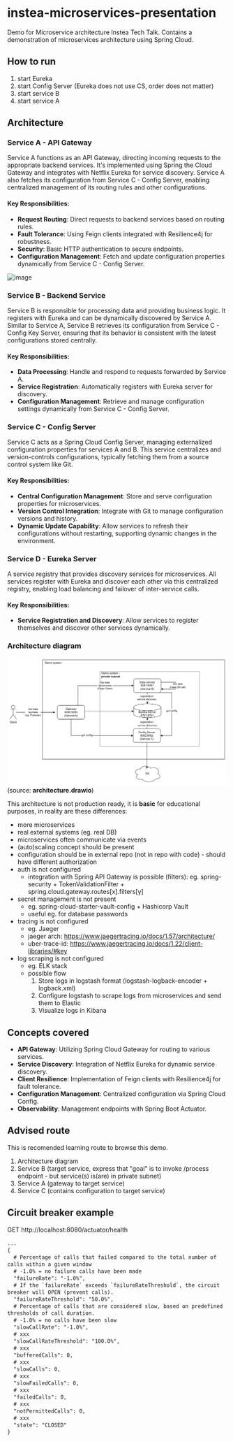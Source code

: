 # instea-microservices-presentation
Demo for Microservice architecture Instea Tech Talk. Contains a demonstration of microservices architecture using Spring Cloud.

## How to run
1. start Eureka
2. start Config Server (Eureka does not use CS, order does not matter)
3. start service B
4. start service A

## Architecture
### Service A - API Gateway
Service A functions as an API Gateway, directing incoming requests to the appropriate backend services.
It's implemented using Spring the Cloud Gateway and integrates with Netflix Eureka for service discovery. Service A also fetches its configuration from Service C - Config Server, enabling centralized management of its routing rules and other configurations.

#### Key Responsibilities:
- **Request Routing**: Direct requests to backend services based on routing rules.
- **Fault Tolerance**: Using Feign clients integrated with Resilience4j for robustness.
- **Security**: Basic HTTP authentication to secure endpoints.
- **Configuration Management**: Fetch and update configuration properties dynamically from Service C - Config Server.

![image](https://github.com/mcaniga/instea-microservices-presentation/assets/21160629/6bc724b1-8617-469c-a27c-5c66ae46d88d)


### Service B - Backend Service
Service B is responsible for processing data and providing business logic. It registers with Eureka and can be dynamically discovered by Service A. Similar to Service A, Service B retrieves its configuration from Service C - Config Key Server, ensuring that its behavior is consistent with the latest configurations stored centrally.

#### Key Responsibilities:
- **Data Processing**: Handle and respond to requests forwarded by Service A.
- **Service Registration**: Automatically registers with Eureka server for discovery.
- **Configuration Management**: Retrieve and manage configuration settings dynamically from Service C - Config Server.

### Service C - Config Server
Service C acts as a Spring Cloud Config Server, managing externalized configuration properties for services A and B. This service centralizes and version-controls configurations, typically fetching them from a source control system like Git.

#### Key Responsibilities:
- **Central Configuration Management**: Store and serve configuration properties for microservices.
- **Version Control Integration**: Integrate with Git to manage configuration versions and history.
- **Dynamic Update Capability**: Allow services to refresh their configurations without restarting, supporting dynamic changes in the environment.

### Service D - Eureka Server
A service registry that provides discovery services for microservices. All services register with Eureka and discover each other via this centralized registry, enabling load balancing and failover of inter-service calls.

#### Key Responsibilities:
- **Service Registration and Discovery**: Allow services to register themselves and discover other services dynamically.

### Architecture diagram
![](architecture.png)
(source: **architecture.drawio**)

This architecture is not production ready, it is **basic** for educational purposes, in reality are these differences:
- more microservices
- real external systems (eg. real DB)
- microservices often communicate via events
- (auto)scaling concept should be present
- configuration should be in external repo (not in repo with code) - should have different authorization
- auth is not configured
  - integration with Spring API Gateway is possible (filters): eg. spring-security + TokenValidationFilter + spring.cloud.gateway.routes[x].filters[y]
- secret management is not present
  - eg. spring-cloud-starter-vault-config + Hashicorp Vault
  - useful eg. for database passwords
- tracing is not configured
  - eg. Jaeger
  - jaeger arch:  https://www.jaegertracing.io/docs/1.57/architecture/
  - uber-trace-id: https://www.jaegertracing.io/docs/1.22/client-libraries/#key
- log scraping is not configured
  - eg. ELK stack 
  - possible flow
    1. Store logs in logstash format (logstash-logback-encoder + logback.xml)
    2. Configure logstash to scrape logs from microservices and send them to Elastic
    3. Visualize logs in Kibana

## Concepts covered
- **API Gateway**: Utilizing Spring Cloud Gateway for routing to various services.
- **Service Discovery**: Integration of Netflix Eureka for dynamic service discovery.
- **Client Resilience**: Implementation of Feign clients with Resilience4j for fault tolerance.
- **Configuration Management**: Centralized configuration via Spring Cloud Config.
- **Observability**: Management endpoints with Spring Boot Actuator.

## Advised route
This is recomended learning route to browse this demo.

1. Architecture diagram
2. Service B (target service, express that "goal" is to invoke /process endpoint - but service(s) is(are) in private subnet)
3. Service A (gateway to target service)
4. Service C (contains configuration to target service)

## Circuit breaker example
GET http://localhost:8080/actuator/health

```
...
{
  # Percentage of calls that failed compared to the total number of calls within a given window
  # -1.0% = no failure calls have been made
  "failureRate": "-1.0%",
  # If the `failureRate` exceeds `failureRateThreshold`, the circuit breaker will OPEN (prevent calls).
  "failureRateThreshold": "50.0%",
  # Percentage of calls that are considered slow, based on predefined thresholds of call duration. 
  # -1.0% = no calls have been slow
  "slowCallRate": "-1.0%",
  # xxx
  "slowCallRateThreshold": "100.0%",
  # xxx
  "bufferedCalls": 0,
  # xxx
  "slowCalls": 0,
  # xxx
  "slowFailedCalls": 0,
  # xxx
  "failedCalls": 0,
  # xxx
  "notPermittedCalls": 0,
  # xxx
  "state": "CLOSED"
}
```